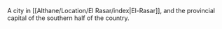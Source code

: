 A city in [[Althane/Location/El Rasar/index|El-Rasar]], and the provincial capital of the southern half of the country.
